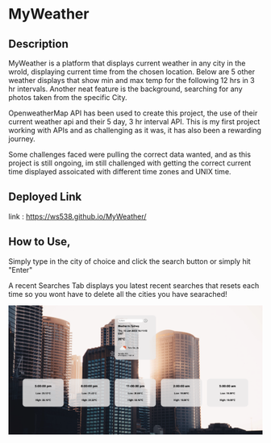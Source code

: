 # MyWeather

## Description

MyWeather is a platform that displays current weather in any city in the wrold, displaying current time from the chosen location. Below are 5 other weather displays that show min and max temp for the following 12 hrs in 3 hr intervals. Another neat feature is the background, searching for any photos taken from the specific City.

OpenweatherMap API has been used to create this project, the use of their current weather api and their 5 day, 3 hr interval API. This is my first project working with APIs and as challenging as it was, it has also been a rewarding journey. 

Some challenges faced were pulling the correct data wanted, and as this project is still ongoing, im still challenged with getting the correct current time displayed assoicated with different time zones and UNIX time. 

## Deployed Link

link : https://ws538.github.io/MyWeather/

## How to Use,

Simply type in the city of choice and click the search button or simply hit "Enter"

A recent Searches Tab displays you latest recent searches that resets each time so you wont have to delete all the cities you have searached!

![ScreenShot](./assets/images/Screenshot%202023-01-12%20at%204.20.23%20pm.png)